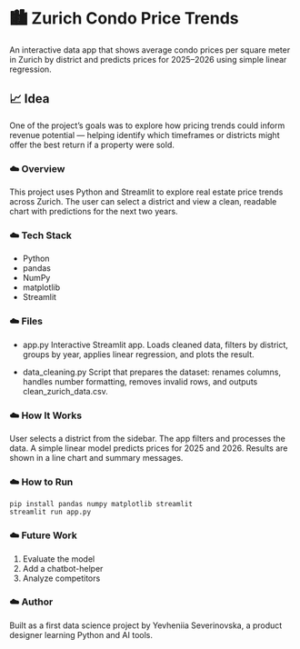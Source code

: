 
# 🏙️ Zurich Condo Price Trends

An interactive data app that shows average condo prices per square meter in Zurich by district and predicts prices for 2025–2026 using simple linear regression.

## 📈 Idea

One of the project’s goals was to explore how pricing trends could inform revenue potential — helping identify which timeframes or districts might offer the best return if a property were sold.

### ☁️ Overview

This project uses Python and Streamlit to explore real estate price trends across Zurich. The user can select a district and view a clean, readable chart with predictions for the next two years.

### ☁️ Tech Stack

- Python
- pandas
- NumPy
- matplotlib
- Streamlit

### ☁️ Files

- app.py
	Interactive Streamlit app. Loads cleaned data, filters by district, groups by year, applies linear regression, and plots the result.

 - data_cleaning.py 
	Script that prepares the dataset: renames columns, handles number formatting, removes invalid rows, and outputs clean_zurich_data.csv.

### ☁️ How It Works

User selects a district from the sidebar.
The app filters and processes the data.
A simple linear model predicts prices for 2025 and 2026.
Results are shown in a line chart and summary messages.
  
### ☁️ How to Run
  
    pip install pandas numpy matplotlib streamlit
    streamlit run app.py

### ☁️ Future Work

 1.  Evaluate the model
 2. Add a chatbot-helper
 3. Analyze competitors
  
### ☁️ Author

Built as a first data science project by Yevheniia Severinovska, a product designer learning Python and AI tools.
